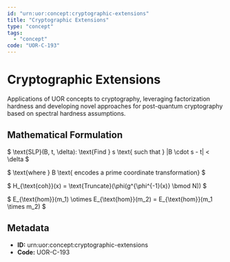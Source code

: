 ```yaml
---
id: "urn:uor:concept:cryptographic-extensions"
title: "Cryptographic Extensions"
type: "concept"
tags:
  - "concept"
code: "UOR-C-193"
---
```


# Cryptographic Extensions

Applications of UOR concepts to cryptography, leveraging factorization hardness and developing novel approaches for post-quantum cryptography based on spectral hardness assumptions.

## Mathematical Formulation

$
\text{SLP}(B, t, \delta): \text{Find } s \text{ such that } \|B \cdot s - t\| < \delta
$

$
\text{where } B \text{ encodes a prime coordinate transformation}
$

$
H_{\text{coh}}(x) = \text{Truncate}(\phi(g^{\phi^{-1}(x)} \bmod N))
$

$
E_{\text{hom}}(m_1) \otimes E_{\text{hom}}(m_2) = E_{\text{hom}}(m_1 \times m_2)
$

## Metadata

- **ID:** urn:uor:concept:cryptographic-extensions
- **Code:** UOR-C-193
